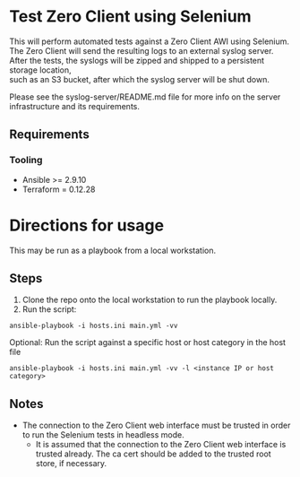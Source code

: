 # Test Zero Client using Selenium

This will perform automated tests against a Zero Client AWI using Selenium. \
The Zero Client will send the resulting logs to an external syslog server. \
After the tests, the syslogs will be zipped and shipped to a persistent storage location, \
such as an S3 bucket, after which the syslog server will be shut down. 

Please see the syslog-server/README.md file for more info on the server infrastructure and its requirements. 

## Requirements
### Tooling
- Ansible >= 2.9.10
- Terraform = 0.12.28

# Directions for usage
This may be run as a playbook from a local workstation. 

## Steps 
1. Clone the repo onto the local workstation to run the playbook locally.
2. Run the script:
```
ansible-playbook -i hosts.ini main.yml -vv
```
Optional:
Run the script against a specific host or host category in the host file
```
ansible-playbook -i hosts.ini main.yml -vv -l <instance IP or host category>
``` 

## Notes
- The connection to the Zero Client web interface must be trusted in order to run the Selenium tests in headless mode.
    - It is assumed that the connection to the Zero Client web interface is trusted already. The ca cert should be added to the trusted root store, if necessary.
